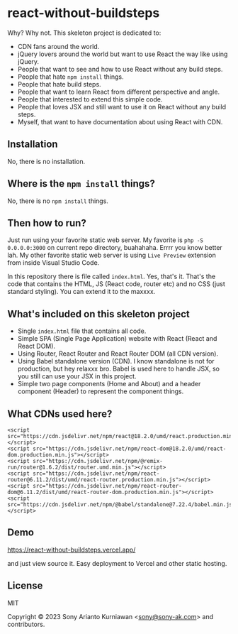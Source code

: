 
# react-without-buildsteps
Why? Why not. This skeleton project is dedicated to:
-  CDN fans around the world.
-  jQuery lovers around the world but want to use React the way like using jQuery.
-  People that want to see and how to use React without any build steps.
-  People that hate `npm install` things.
-  People that hate build steps.
-  People that want to learn React from different perspective and angle.
-  People that interested to extend this simple code.
-  People that loves JSX and still want to use it on React without any build steps.
-  Myself, that want to have documentation about using React with CDN.

## Installation
No, there is no installation.

## Where is the `npm install` things?
No, there is no `npm install` things.

## Then how to run?
Just run using your favorite static web server. My favorite is `php -S 0.0.0.0:3000` on current repo directory, buahahaha. Errrr you know better lah. My other favorite static web server is using `Live Preview` extension from inside Visual Studio Code.

In this repository there is file called `index.html`. Yes, that's it. That's the code that contains the HTML, JS (React code, router etc) and no CSS (just standard styling). You can extend it to the maxxxx.

## What's included on this skeleton project
- Single `index.html` file that contains all code.
- Simple SPA (Single Page Application) website with React (React and React DOM).
- Using Router, React Router and React Router DOM (all CDN version).
- Using Babel standalone version (CDN). I know standalone is not for production, but hey relaxxx bro. Babel is used here to handle JSX, so you still can use your JSX in this project.
- Simple two page components (Home and About) and a header component (Header) to represent the component things.

## What CDNs used here?

```
<script src="https://cdn.jsdelivr.net/npm/react@18.2.0/umd/react.production.min.js"></script>
<script src="https://cdn.jsdelivr.net/npm/react-dom@18.2.0/umd/react-dom.production.min.js"></script>
<script src="https://cdn.jsdelivr.net/npm/@remix-run/router@1.6.2/dist/router.umd.min.js"></script>
<script src="https://cdn.jsdelivr.net/npm/react-router@6.11.2/dist/umd/react-router.production.min.js"></script>
<script src="https://cdn.jsdelivr.net/npm/react-router-dom@6.11.2/dist/umd/react-router-dom.production.min.js"></script>
<script src="https://cdn.jsdelivr.net/npm/@babel/standalone@7.22.4/babel.min.js"></script>
```

## Demo

https://react-without-buildsteps.vercel.app/

and just view source it. Easy deployment to Vercel and other static hosting.

## License

MIT

Copyright &copy; 2023 Sony Arianto Kurniawan <<sony@sony-ak.com>> and contributors.
